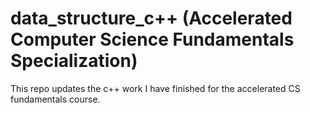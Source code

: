 # data_structure_c++ (Accelerated Computer Science Fundamentals Specialization)

This repo updates the c++ work I have finished for the accelerated CS fundamentals course.

